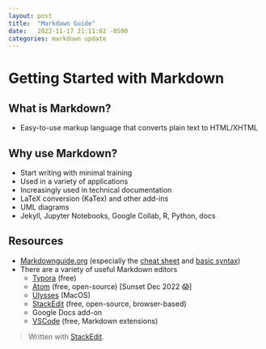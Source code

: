 ```yaml
---
layout: post
title:  "Markdown Guide"
date:   2022-11-17 21:11:02 -0500
categories: markdown update
---
```


# Getting Started with Markdown

## What is Markdown? 
- Easy-to-use markup language that converts plain text to HTML/XHTML 

## Why use Markdown?
- Start writing with minimal training
- Used in a variety of applications
- Increasingly used in technical documentation
- LaTeX conversion (KaTex) and other add-ins 
- UML diagrams
- Jekyll, Jupyter Notebooks, Google Collab, R, Python, docs

## Resources
   - [Markdownguide.org](https://www.markdownguide.org/) (especially the [cheat sheet](https://www.markdownguide.org/cheat-sheet/) and [basic syntax](https://www.markdownguide.org/basic-syntax/))
 - There are a variety of useful Markdown editors
	 - [Typora](https://typora.io/) (free)
	 - [Atom](https://atom.io/) (free, open-source) [Sunset Dec 2022 😱]
     - [Ulysses](https://ulysses.app/) (MacOS)
     - [StackEdit](https://stackedit.io/app#) (free, open-source, browser-based)
     - Google Docs add-on
     - [VSCode](https://code.visualstudio.com/) (free, Markdown extensions)

> Written with [StackEdit](https://stackedit.io/).